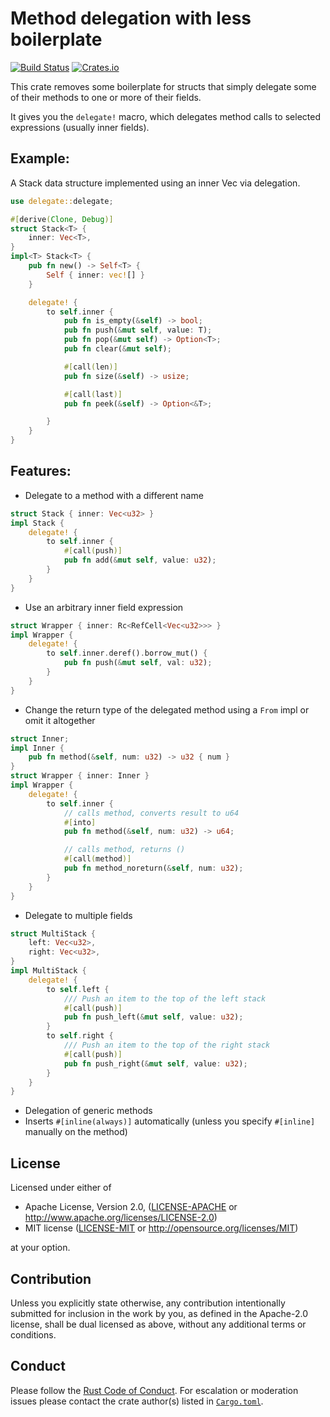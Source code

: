 Method delegation with less boilerplate
=======================================

[![Build Status](https://travis-ci.com/chancancode/rust-delegate.svg?branch=master)](https://travis-ci.com/chancancode/rust-delegate)
[![Crates.io](https://img.shields.io/crates/v/delegate.svg)](https://crates.io/crates/delegate)

This crate removes some boilerplate for structs that simply delegate
some of their methods to one or more of their fields.

It gives you the `delegate!` macro, which delegates method calls to selected expressions (usually inner fields).

## Example:
A Stack data structure implemented using an inner Vec via delegation.
```rust
use delegate::delegate;

#[derive(Clone, Debug)]
struct Stack<T> {
    inner: Vec<T>,
}
impl<T> Stack<T> {
    pub fn new() -> Self<T> {
        Self { inner: vec![] }
    }

    delegate! {
        to self.inner {
            pub fn is_empty(&self) -> bool;
            pub fn push(&mut self, value: T);
            pub fn pop(&mut self) -> Option<T>;
            pub fn clear(&mut self);

            #[call(len)]
            pub fn size(&self) -> usize;

            #[call(last)]
            pub fn peek(&self) -> Option<&T>;

        }
    }
}
```

## Features:
- Delegate to a method with a different name
```rust
struct Stack { inner: Vec<u32> }
impl Stack {
    delegate! {
        to self.inner {
            #[call(push)]
            pub fn add(&mut self, value: u32);
        }
    }
}
```
- Use an arbitrary inner field expression
```rust
struct Wrapper { inner: Rc<RefCell<Vec<u32>>> }
impl Wrapper {
    delegate! {
        to self.inner.deref().borrow_mut() {
            pub fn push(&mut self, val: u32);
        }
    }
}
```
- Change the return type of the delegated method using a `From` impl or omit it altogether
```rust
struct Inner;
impl Inner {
    pub fn method(&self, num: u32) -> u32 { num }
}
struct Wrapper { inner: Inner }
impl Wrapper {
    delegate! {
        to self.inner {
            // calls method, converts result to u64
            #[into]
            pub fn method(&self, num: u32) -> u64;

            // calls method, returns ()
            #[call(method)]
            pub fn method_noreturn(&self, num: u32);
        }
    }
}
```
- Delegate to multiple fields
```rust
struct MultiStack {
    left: Vec<u32>,
    right: Vec<u32>,
}
impl MultiStack {
    delegate! {
        to self.left {
            /// Push an item to the top of the left stack
            #[call(push)]
            pub fn push_left(&mut self, value: u32);
        }
        to self.right {
            /// Push an item to the top of the right stack
            #[call(push)]
            pub fn push_right(&mut self, value: u32);
        }
    }
}
```
- Delegation of generic methods
- Inserts `#[inline(always)]` automatically (unless you specify `#[inline]` manually on the method)

## License

Licensed under either of

 * Apache License, Version 2.0, ([LICENSE-APACHE](LICENSE-APACHE) or http://www.apache.org/licenses/LICENSE-2.0)
 * MIT license ([LICENSE-MIT](LICENSE-MIT) or http://opensource.org/licenses/MIT)

at your option.

## Contribution

Unless you explicitly state otherwise, any contribution intentionally submitted
for inclusion in the work by you, as defined in the Apache-2.0 license, shall
be dual licensed as above, without any additional terms or conditions.

## Conduct

Please follow the [Rust Code of Conduct]. For escalation or moderation issues
please contact the crate author(s) listed in [`Cargo.toml`](./Cargo.toml).

[Rust Code of Conduct]: https://www.rust-lang.org/conduct.html
